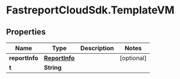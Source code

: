 # FastreportCloudSdk.TemplateVM

## Properties

Name | Type | Description | Notes
------------ | ------------- | ------------- | -------------
**reportInfo** | [**ReportInfo**](ReportInfo.md) |  | [optional] 
**t** | **String** |  | 


